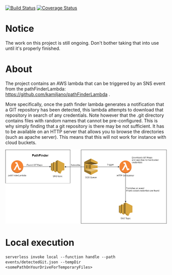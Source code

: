 [![Build Status](https://travis-ci.org/kamiljano/httpGitScanner.svg?branch=master)](https://travis-ci.org/kamiljano/httpGitScanner)
[![Coverage Status](https://coveralls.io/repos/github/kamiljano/httpGitScanner/badge.svg)](https://coveralls.io/github/kamiljano/httpGitScanner)
# Notice

The work on this project is still ongoing. Don't bother taking that into use until it's properly finished.

# About

The project contains an AWS lambda that can be triggered by an SNS event from the pathFinderLambda: https://github.com/kamiljano/pathFinderLambda .

More specifically, once the path finder lambda generates a notification that a GIT repository has been detected,
this lambda attempts to download that repository in search of any credentials. Note however that the .git
directory contains files with random names that cannot be pre-configured. This is why simply finding that
a git repository is there may be not sufficient. It has to be available on an HTTP server that allows
you to browse the directories (such as apache server). This means that this will not work for instance with cloud buckets.

![Design](./docs/httpGitScanner.png "Design")

# Local execution

    serverless invoke local --function handle --path events/detectedGit.json --tempDir <somePathOnYourDriveForTemporaryFiles>